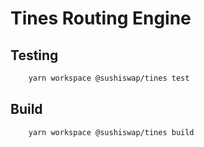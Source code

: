 # Tines Routing Engine

## Testing

```sh 
    yarn workspace @sushiswap/tines test
```

## Build

```sh 
    yarn workspace @sushiswap/tines build
```